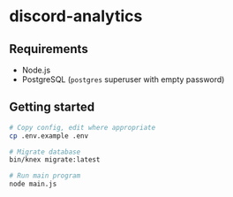 # discord-analytics

## Requirements

 - Node.js
 - PostgreSQL (`postgres` superuser with empty password)

## Getting started

```bash
# Copy config, edit where appropriate
cp .env.example .env

# Migrate database
bin/knex migrate:latest

# Run main program
node main.js
```